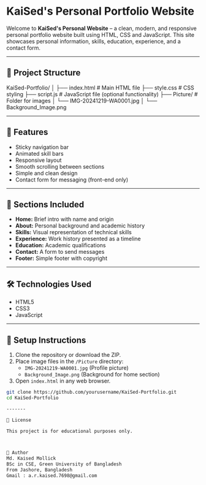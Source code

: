 # KaiSed's Personal Portfolio Website

Welcome to **KaiSed's Personal Website** – a clean, modern, and responsive personal portfolio website built using HTML, CSS and JavaScript. This site showcases personal information, skills, education, experience, and a contact form.

---


## 📁 Project Structure

KaiSed-Portfolio/
│
├── index.html # Main HTML file
├── style.css # CSS styling
├── script.js # JavaScript file (optional functionality)
├── Picture/ # Folder for images
│ └── IMG-20241219-WA0001.jpg
│ └── Background_Image.png


---

## 🚀 Features

- Sticky navigation bar
- Animated skill bars
- Responsive layout
- Smooth scrolling between sections
- Simple and clean design
- Contact form for messaging (front-end only)

---

## 📌 Sections Included

- **Home:** Brief intro with name and origin
- **About:** Personal background and academic history
- **Skills:** Visual representation of technical skills
- **Experience:** Work history presented as a timeline
- **Education:** Academic qualifications
- **Contact:** A form to send messages
- **Footer:** Simple footer with copyright

---

## 🛠️ Technologies Used

- HTML5
- CSS3
- JavaScript

---


## 🔧 Setup Instructions

1. Clone the repository or download the ZIP.
2. Place image files in the `/Picture` directory:
   - `IMG-20241219-WA0001.jpg` (Profile picture)
   - `Background_Image.png` (Background for home section)
3. Open `index.html` in any web browser.

```bash
git clone https://github.com/yourusername/KaiSed-Portfolio.git
cd KaiSed-Portfolio

-------

📄 License

This project is for educational purposes only.



👤 Author
Md. Kaised Mollick
BSc in CSE, Green University of Bangladesh
From Jashore, Bangladesh
Gmail : a.r.kaised.7698@gmail.com

